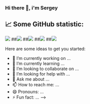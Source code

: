### Hi there 👋, i'm Sergey


## 📈 Some GitHub statistic:
![](https://github-profile-summary-cards.vercel.app/api/cards/profile-details?username=SSemenkin&theme=github_dark)
##![](https://github-profile-summary-cards.vercel.app/api/cards/most-commit-language?username=SSemenkin&theme=github_dark)
##![](https://github-profile-summary-cards.vercel.app/api/cards/repos-per-language?username=SSemenkin&theme=github_dark)
##![](https://github-profile-summary-cards.vercel.app/api/cards/stats?username=SSemenkin&theme=github_dark)
##![](https://github-profile-summary-cards.vercel.app/api/cards/productive-time?username=SSemenkin&theme=github_dark)

Here are some ideas to get you started:

- 🔭 I’m currently working on ...
- 🌱 I’m currently learning ...
- 👯 I’m looking to collaborate on ...
- 🤔 I’m looking for help with ...
- 💬 Ask me about ...
- 📫 How to reach me: ...
- 😄 Pronouns: ...
- ⚡ Fun fact: ...
-->
